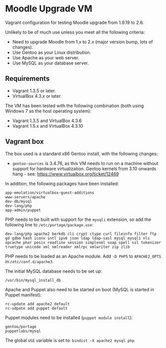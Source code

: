 Moodle Upgrade VM
=================

Vagrant configuration for testing Moodle upgrade from 1.9.19 to 2.6.

Unlikely to be of much use unless you meet all the following criteria:

 * Need to upgrade Moodle from 1.x to 2.x (major version bump, lots of changes).
 * Use Gentoo as your Linux distribution.
 * Use Apache as your web server.
 * Use MySQL as your database server.
 
Requirements
------------
 
 * Vagrant 1.3.5 or later.
 * VirtualBox 4.3.x or later.

The VM has been tested with the following combination (both using Windows 7 as the host operating system):

 * Vagrant 1.3.5 and VirtualBox 4.3.6
 * Vagrant 1.5.x and VirtualBox 4.3.10

Vagrant box
-----------

The box used is a standard x86 Gentoo install, with the following changes:

 * `gentoo-sources` is 3.4.76, as this VM needs to run on a machine without support for hardware virtualization. Gentoo kernels from 3.10 onwards hang - see: https://www.virtualbox.org/ticket/12469

In addition, the following packages have been installed:

```
app-emulation/virtualbox-guest-additions
www-servers/apache
dev-db/mysql
dev-lang/php
app-admin/puppet
```

PHP needs to be built with support for the `mysqli` extension, so add the following line to `/etc/portage/package.use`:

```
dev-lang/php apache2 berkdb cli crypt ctype curl fileinfo filter ftp gd gdbm hash iconv intl ipv6 json ldap ldap-sasl mysql mysqli nls opcache phar posix readline session simplexml soap spell ssl tokenizer truetype unicode xml xmlreader xmlrpc xmlwriter zip zlib
```

PHP needs to be loaded as an Apache module. Add `-D PHP5` to `APACHE2_OPTS` in `/etc/conf.d/apache3`.

The initial MySQL database needs to be set up:

```
/usr/bin/mysql_install_db
```

Apache and Puppet also need to be started on boot (MySQL is started in Puppet manifest):

```
rc-update add apache2 default
rc-udpate add puppet default
```

Puppet modules need to be installed (`puppet module install`):

```
gentoo/portage
puppetlabs/mysql
```

The global `USE` variable is set to: `bindist -X apache2 mysql php`